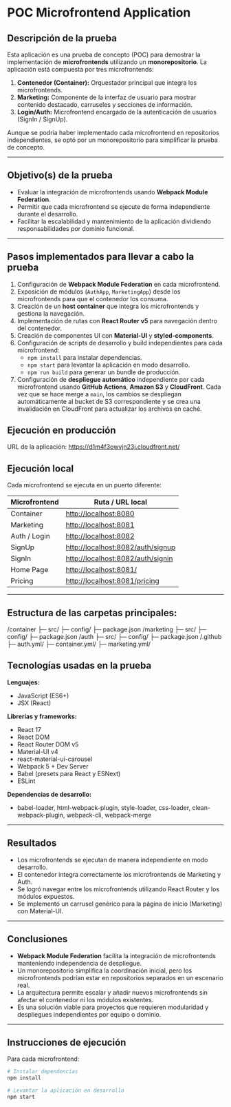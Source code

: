 # POC Microfrontend Application

## Descripción de la prueba

Esta aplicación es una prueba de concepto (POC) para demostrar la implementación de **microfrontends** utilizando un **monorepositorio**. La aplicación está compuesta por tres microfrontends:

1. **Contenedor (Container):** Orquestador principal que integra los microfrontends.
2. **Marketing:** Componente de la interfaz de usuario para mostrar contenido destacado, carruseles y secciones de información.
3. **Login/Auth:** Microfrontend encargado de la autenticación de usuarios (SignIn / SignUp).

Aunque se podría haber implementado cada microfrontend en repositorios independientes, se optó por un monorepositorio para simplificar la prueba de concepto.

---

## Objetivo(s) de la prueba

- Evaluar la integración de microfrontends usando **Webpack Module Federation**.
- Permitir que cada microfrontend se ejecute de forma independiente durante el desarrollo.
- Facilitar la escalabilidad y mantenimiento de la aplicación dividiendo responsabilidades por dominio funcional.

---

## Pasos implementados para llevar a cabo la prueba

1. Configuración de **Webpack Module Federation** en cada microfrontend.
2. Exposición de módulos (`AuthApp`, `MarketingApp`) desde los microfrontends para que el contenedor los consuma.
3. Creación de un **host container** que integra los microfrontends y gestiona la navegación.
4. Implementación de rutas con **React Router v5** para navegación dentro del contenedor.
5. Creación de componentes UI con **Material-UI** y **styled-components**.
6. Configuración de scripts de desarrollo y build independientes para cada microfrontend:
   - `npm install` para instalar dependencias.
   - `npm start` para levantar la aplicación en modo desarrollo.
   - `npm run build` para generar un bundle de producción.
7. Configuración de **despliegue automático** independiente por cada microfrontend usando **GitHub Actions**, **Amazon S3** y **CloudFront**. Cada vez que se hace merge a `main`, los cambios se despliegan automáticamente al bucket de S3 correspondiente y se crea una invalidación en CloudFront para actualizar los archivos en caché.

## Ejecución en producción

URL de la aplicación: https://d1m4f3owvjn23j.cloudfront.net/

## Ejecución local

Cada microfrontend se ejecuta en un puerto diferente:

| Microfrontend | Ruta / URL local                                                       |
| ------------- | ---------------------------------------------------------------------- |
| Container     | [http://localhost:8080](http://localhost:8080)                         |
| Marketing     | [http://localhost:8081](http://localhost:8081)                         |
| Auth / Login  | [http://localhost:8082](http://localhost:8082)                         |
| SignUp        | [http://localhost:8082/auth/signup](http://localhost:8082/auth/signup) |
| SignIn        | [http://localhost:8082/auth/signin](http://localhost:8082/auth/signin) |
| Home Page     | [http://localhost:8081/](http://localhost:8081/)                       |
| Pricing       | [http://localhost:8081/pricing](http://localhost:8081/pricing)         |

---

## Estructura de las carpetas principales:

/container
├─ src/
├─ config/
├─ package.json
/marketing
├─ src/
├─ config/
├─ package.json
/auth
├─ src/
├─ config/
├─ package.json
/.github
├─ auth.yml/
├─ container.yml/
├─ marketing.yml/

## Tecnologías usadas en la prueba

**Lenguajes:**

- JavaScript (ES6+)
- JSX (React)

**Librerías y frameworks:**

- React 17
- React DOM
- React Router DOM v5
- Material-UI v4
- react-material-ui-carousel
- Webpack 5 + Dev Server
- Babel (presets para React y ESNext)
- ESLint

**Dependencias de desarrollo:**

- babel-loader, html-webpack-plugin, style-loader, css-loader, clean-webpack-plugin, webpack-cli, webpack-merge

---

## Resultados

- Los microfrontends se ejecutan de manera independiente en modo desarrollo.
- El contenedor integra correctamente los microfrontends de Marketing y Auth.
- Se logró navegar entre los microfrontends utilizando React Router y los módulos expuestos.
- Se implementó un carrusel genérico para la página de inicio (Marketing) con Material-UI.

---

## Conclusiones

- **Webpack Module Federation** facilita la integración de microfrontends manteniendo independencia de despliegue.
- Un monorepositorio simplifica la coordinación inicial, pero los microfrontends podrían estar en repositorios separados en un escenario real.
- La arquitectura permite escalar y añadir nuevos microfrontends sin afectar el contenedor ni los módulos existentes.
- Es una solución viable para proyectos que requieren modularidad y despliegues independientes por equipo o dominio.

---

## Instrucciones de ejecución

Para cada microfrontend:

```bash
# Instalar dependencias
npm install

# Levantar la aplicación en desarrollo
npm start
```
